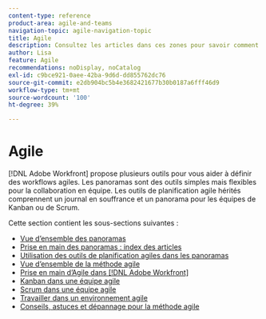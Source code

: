 ```yaml
---
content-type: reference
product-area: agile-and-teams
navigation-topic: agile-navigation-topic
title: Agile
description: Consultez les articles dans ces zones pour savoir comment utiliser Agile dans Adobe Workfront.
author: Lisa
feature: Agile
recommendations: noDisplay, noCatalog
exl-id: c9bce921-0aee-42ba-9d6d-dd855762dc76
source-git-commit: e2db904bc5b4e3682421677b30b0187a6fff46d9
workflow-type: tm+mt
source-wordcount: '100'
ht-degree: 39%

---
```


# Agile

[!DNL Adobe Workfront] propose plusieurs outils pour vous aider à définir des workflows agiles. Les panoramas sont des outils simples mais flexibles pour la collaboration en équipe. Les outils de planification agile hérités comprennent un journal en souffrance et un panorama pour les équipes de Kanban ou de Scrum.

Cette section contient les sous-sections suivantes :

* [Vue d’ensemble des panoramas](../agile/boards-overview.md)
* [Prise en main des panoramas : index des articles](../agile/get-started-with-boards/get-started-with-boards.md)
* [Utilisation des outils de planification agiles dans les panoramas](/help/quicksilver/agile/use-boards-agile-planning-tools/agile-planning-tools-overview.md)
* [Vue d’ensemble de la méthode agile](../agile/agile-overview.md)
* [Prise en main d’Agile dans [!DNL Adobe Workfront]](../agile/get-started-with-agile-in-workfront/get-started-with-agile.md)
* [Kanban dans une équipe agile](../agile/use-kanban-in-an-agile-team/using-kanban-in-an-agile-team.md)
* [Scrum dans une équipe agile](../agile/use-scrum-in-an-agile-team/scrum-in-an-agile-team.md)
* [Travailler dans un environnement agile](../agile/work-in-an-agile-environment/work-in-an-agile-environment.md)
* [Conseils, astuces et dépannage pour la méthode agile](../agile/tips-tricks-and-troubleshooting/tips-tricks-troubleshooting-agile.md)
